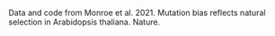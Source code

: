 Data and code from Monroe et al. 2021. Mutation bias reflects natural selection 
in Arabidopsis thaliana. Nature.
